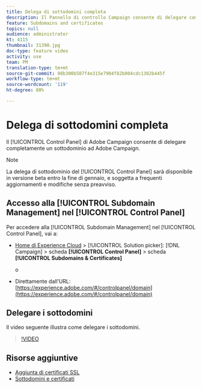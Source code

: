 ```yaml
---
title: Delega di sottodomini completa
description: Il Pannello di controllo Campaign consente di delegare completamente un sottodominio ad Adobe Campaign. Per farlo, segui la procedura indicata di seguito.
feature: Subdomains and certificates
topics: null
audience: administrator
kt: 4115
thumbnail: 31390.jpg
doc-type: feature video
activity: use
team: PM
translation-type: tm+mt
source-git-commit: 98b300b507f4e315e7904f82b004cdc1302b445f
workflow-type: tm+mt
source-wordcount: '119'
ht-degree: 80%

---
```



# Delega di sottodomini completa

Il [!UICONTROL Control Panel] di Adobe Campaign consente di delegare completamente un sottodominio ad Adobe Campaign.

>[!NOTE]
>
>La delega di sottodominio del [!UICONTROL Control Panel] sarà disponibile in versione beta entro la fine di gennaio, e soggetta a frequenti aggiornamenti e modifiche senza preavviso.

## Accesso alla [!UICONTROL Subdomain Management] nel [!UICONTROL Control Panel]

Per accedere alla [!UICONTROL Subdomain Management] nel [!UICONTROL Control Panel], vai a:

* [Home di Experience Cloud](https://experience.adobe.com/#/home) > [!UICONTROL Solution picker]: [!DNL Campaign] > scheda **[!UICONTROL Control Panel]** > scheda **[!UICONTROL Subdomains & Certificates]**

   o
* Direttamente dall’URL: [https://experience.adobe.com/#/controlpanel/domain](https://experience.adobe.com/#/controlpanel/domain)

## Delegare i sottodomini

Il video seguente illustra come delegare i sottodomini.

>[!VIDEO](https://video.tv.adobe.com/v/31390?quality=12)

## Risorse aggiuntive

* [Aggiunta di certificati SSL](/help/control-panel-tutorials/subdomains-and-certificates/adding-ssl-certificates.md)
* [Sottodomini e certificati](https://docs.adobe.com/content/help/it-IT/control-panel/using/subdomains-and-certificates/renewing-subdomain-certificate.html)
